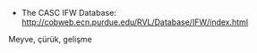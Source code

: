- The CASC IFW Database: http://cobweb.ecn.purdue.edu/RVL/Database/IFW/index.html

Meyve, çürük, gelişme
